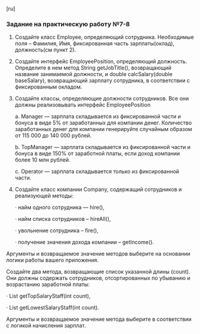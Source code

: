 [ru]

### Задание на практическую работу №7-8

1. Создайте класс Employee, определяющий сотрудника. Необходимые поля – Фамилия, Имя, фиксированная часть зарплаты(оклад), должность(см пункт 2).

2. Создайте интерфейс EmployeePosition, определяющий должность. Определите в нем метод String getJobTitle(), возвращающий название занимаемой должности, и double calcSalary(double baseSalary), возвращающий зарплату сотрудника, в соответствии с фиксированным окладом.

3. Создайте классы, определяющие должности сотрудников. Все они должны реализовывать интерфейс EmployeePosition

    a. Manager — зарплата складывается из фиксированной части и бонуса в виде 5% от заработанных для компании денег. Количество заработанных денег для компании генерируйте случайным образом от 115 000 до 140 000 рублей.

    b. TopManager — зарплата складывается из фиксированной части и бонуса в виде 150% от заработной платы, если доход компании более 10 млн рублей.

    c. Operator — зарплата складывается только из фиксированной части.

4. Создайте класс компании Company, содержащий сотрудников и реализующей методы:

    · найм одного сотрудника — hire(),

    · найм списка сотрудников – hireAll(),

    · увольнение сотрудника – fire(),

    · получение значения дохода компании – getIncome().

Аргументы и возвращаемое значение методов выберите на основании логики работы вашего приложения.

Создайте два метода, возвращающие список указанной длины (count). Они должны содержать сотрудников, отсортированных по убыванию и возрастанию заработной платы:

· List<Employee> getTopSalaryStaff(int count),

· List<Employee> getLowestSalaryStaff(int count).

Аргументы и возвращаемое значение метода выберите в соответствии с логикой начисления зарплат.
